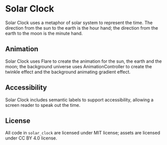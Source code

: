 # Solar Clock

Solar Clock uses a metaphor of solar system to represent the time. The direction from the sun to the earth is the hour hand; the direction from the earth to the moon is the minute hand. 

## Animation

Solar Clock uses Flare to create the animation for the sun, the earth and the moon; the background universe uses AnimationController to create the twinkle effect and the background animating gradient effect.

## Accessibility

Solar Clock includes semantic labels to support accessibility, allowing a screen reader to speak out the time.

## License

All code in `solar_clock` are licensed under MIT license; assets are licensed under CC BY 4.0 license.
